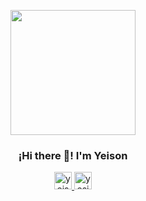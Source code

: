 <p align="center" width="300">
   <img align="center" width="200" src="[https://www.dropbox.com/scl/fi/y7h2gl0gkzyl2uhc9xfon/yeisonfjrd.jpeg?rlkey=mw0enjp43vs0qgdjg70i8v1m6&st=veee67ke&dl=0](https://previews.dropbox.com/p/thumb/ACcFxZBOKl6C5vnK6rZ_Ycyxa8V1bffDtWYppyoHWNNLVvwlVUcD319iQfuRCbZYA40CJrNlnHvpa-dwT4HhnO2uG18voX1y3j5W293YS1a-D0PaTzqCmPHo6FqZUPWe7jlYEErsZuSZqSmRWKyAsxNutaza5RlEzOEzMdsbwOOjwK0A9uqzRYslImIAUZAz4KtyIK2pp4p76mQVY5sJjTa1ypKdlLv5Pz2JDEA2fI3dHfOOAhoaICbA_HWVY4nz-5rkW-gd0sa7Qeea2GTfVNwRMkdBqPXEcDjmY6-2aNlCopOGW3X08LrJUdvAVMT3g10/p.jpeg)" />
   <h3 align="center">¡Hi there 👋! I'm Yeison</h3>
</p>

<p align="center">
   <a href="[www.linkedin.com/in/yeison-fajardo](https://www.linkedin.com/in/yeison-fajardo/)">
    <img src="https://user-images.githubusercontent.com/54821132/129295074-333e74c5-25b8-427c-a20b-9aaf8233574d.png" width="28px" height="28px" alt="yeisonfjrd"/>
   </a>
    <a href="[https://wilmerjfl.netlify.app](https://yeisonfjrd.netlify.app/)">
    <img src="https://user-images.githubusercontent.com/54821132/129295088-d8b1421a-2274-42a2-951c-3acc1d5807d6.png" width="28px" height="28px" alt="yesionfjrd"/>
   </a>
</p>
